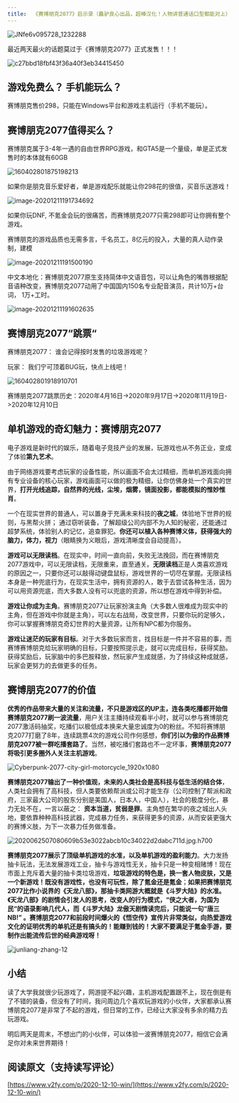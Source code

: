 ```yaml
---
title:  《赛博朋克2077》启示录（蠢驴良心出品，超棒汉化！人物讲普通话口型都能对上）
---
```


![JNfe6v095728_1232288](https://www.v2fy.com/asset/0i/jikemiji/jikemiji-md/2020-12-11-game.assets/JNfe6v095728_1232288.jpg)



最近两天最火的话题莫过于《赛博朋克2077》正式发售！！！



![c27bbd18fbf43f36a40f3eb34415450](https://www.v2fy.com/asset/0i/jikemiji/jikemiji-md/2020-12-11-game.assets/c27bbd18fbf43f36a40f3eb34415450.jpg)



## 游戏免费么？ 手机能玩么？



赛博朋克售价298，只能在Windows平台和游戏主机运行（手机不能玩）。



## 赛博朋克2077值得买么？

赛博朋克属于3-4年一遇的自由世界RPG游戏，和GTA5是一个量级，单是正式发售时的本体就有60GB

![160402801875198213](https://www.v2fy.com/asset/0i/jikemiji/jikemiji-md/2020-12-11-game.assets/160402801875198213.jpg)

如果你是朋克音乐爱好者，单是游戏配乐就能让你298花的很值，买音乐送游戏！

![image-20201211191734692](https://www.v2fy.com/asset/0i/jikemiji/jikemiji-md/2020-12-11-game.assets/image-20201211191734692.png)

如果你玩DNF, 不氪金会玩的很痛苦，而赛博朋克2077只需298即可让你拥有整个游戏。

赛博朋克的游戏品质也无需多言，千名员工，8亿元的投入，大量的真人动作录制，建模

![image-20201211191500190](https://www.v2fy.com/asset/0i/jikemiji/jikemiji-md/2020-12-11-game.assets/image-20201211191500190.png)

中文本地化：赛博朋克2077原生支持简体中文语音包，可以让角色的嘴唇根据配音语种改变，赛博朋克2077动用了中国国内150名专业配音演员，共计10万+台词， 1万+工时。



![image-20201211191602635](https://www.v2fy.com/asset/0i/jikemiji/jikemiji-md/2020-12-11-game.assets/image-20201211191602635.png)

##  赛博朋克2077“跳票“



赛博朋克2077： 谁会记得按时发售的垃圾游戏呢？

玩家： 我们宁可顶着BUG玩，快点上线吧！

![160402801918910701](https://www.v2fy.com/asset/0i/jikemiji/jikemiji-md/2020-12-11-game.assets/160402801918910701.gif)

赛博朋克2077跳票历史：2020年4月16日->2020年9月17日->2020年11月19日->2020年12月10日



## 单机游戏的奇幻魅力：赛博朋克2077



电子游戏是新时代的娱乐，随着电子竞技产业的发展，玩游戏也从不务正业，变成了体验**第九艺术**。



由于网络游戏要考虑玩家的设备性能，所以画面不会太过精细，而单机游戏面向拥有专业设备的核心玩家，游戏画面可以做的极为精细，让你仿佛身处一个真实的世界，**打开光线追踪，自然界的光线，尘埃，烟雾，镜面投影，都能模拟的惟妙惟肖**。



一个在现实世界的普通人，可以置身于充满未来科技的**夜之城**，体验地下世界的规则，与黑帮火拼； 通过窃听装备，了解超级公司内部不为人知的秘密，还能通过超梦系统，体验别人的记忆，追查罪犯。**你还可以植入各种赛博义体，获得强大的脑力，体力，视力**（眼睛换为义眼后，游戏清晰度会自动提高）。



**游戏可以无限读档**。在现实中，时间一直向前，失败无法挽回，而在赛博朋克2077游戏中，可以无限读档，无限重来，直至通关。**无限读档**正是人类喜欢游戏的原因之一，只要你还可以敲得动键盘鼠标，游戏世界的一切尽在掌握。无限读档本身是一种兜底行为，在现实生活中，拥有资源的人，敢于去尝试各种生活，因为可以用资源兜底，而大多数人没有可以兜底的资源，所以想在游戏中得到补偿。



**游戏让你成为主角**。赛博朋克2077让玩家扮演主角（大多数人很难成为现实中的主角，但在游戏中你就是主角），可以左右战局，改变世界，只要你玩的足够久，你可以掌握赛博朋克奇幻世界的大量资源，让所有NPC都为你服务。



**游戏让迷茫的玩家有目标**。对于大多数玩家而言，找目标是一件并不容易的事，而赛博赛博朋克给玩家明确的目标，只要按照提示走，就可以完成目标，获得奖励。获得奖励后，玩家脑中的多巴胺释放，然玩家产生成就感，为了持续这种成就感，玩家会更努力的去做更多的任务。



## 赛博朋克2077的价值



**优秀的作品带来大量的关注和流量，不只是游戏区的UP主，连各类吃播都开始借赛博朋克2077刷一波流量**，用户关注主播持续观看半小时，就可以参与赛博朋克2077激活码抽奖，吃播们以极低成本换来大量忠诚度为0的粉丝。不知将赛博朋克2077打磨了8年，连续跳票4次的游戏公司作何感想，**你们引以为傲的作品赛博朋克2077被一群吃播套路了**。当然，被吃播们套路也不一定坏事，**赛博朋克2077将吸引更多圈外人关注主机游戏**。

![Cyberpunk-2077-city-girl-motorcycle_1920x1080](https://www.v2fy.com/asset/0i/jikemiji/jikemiji-md/2020-12-11-game.assets/Cyberpunk-2077-city-girl-motorcycle_1920x1080.jpg)



**赛博朋克2077输出了一种价值观，未来的人类社会是高科技与低生活的结合体**， 人类社会拥有了高科技，但人类要依赖帮派或公司才能生存（公司控制了帮派和政府，三家最大公司的股东分别是美国人，日本人，中国人），社会的极度分化，暴力无处不在，一言以蔽之： **资本当道，贫弱是罪**。主角想在繁华的夜之城出人头地，要依靠种种高科技武器，完成暴力任务，来获得更多的资源，从而安装更强大的赛博义肢，为下一次暴力任务做准备。

![2020062507080609b53e3022abcb10c34022d2dabc711d.jpg.h700](https://www.v2fy.com/asset/0i/jikemiji/jikemiji-md/2020-12-11-game.assets/2020062507080609b53e3022abcb10c34022d2dabc711d.jpg.h700.jpg)

**赛博朋克2077展示了顶级单机游戏的水准，以及单机游戏的盈利能力**。大力发扬抽卡玩法，无法发展游戏工业，抽卡与游戏性无关，抽卡只是一种变相赌博！现在市面上充斥着大量的抽卡类垃圾游戏，**垃圾游戏的特色是，换一套人物皮肤，又是一个新游戏！既没有游戏性，也没有可玩性，除了氪金还是氪金**；**如果把赛博朋克2077比作小说界的《天龙八部》，那抽卡类网游大概就是《斗罗大陆》的水准。《天龙八部》的剧情会引发人的思考，改变人的行为模式，“侠之大者，为国为民“的语录影响几代人，而《斗罗大陆》龙傲天剧情读完后，只能说一句“唐三NB!” **。赛博朋克2077和前段时间爆火的《悟空传》宣传片非常类似，向热爱游戏文化的证明**优秀的单机还是有搞头的！能赚到钱的！大家不要满足于氪金手游，要制作出能流传后世的经典游戏呀！** 



![junliang-zhang-12](https://www.v2fy.com/asset/0i/jikemiji/jikemiji-md/2020-12-11-game.assets/junliang-zhang-12.jpg)

## 小结



读了大学我就很少玩游戏了，网游提不起兴趣，主机游戏配置跟不上，现在倒是有了不错的装备，但没有了时间，我问周边几个喜欢玩游戏的小伙伴，大家都承认赛博朋克2077是非常了不起的游戏，但日常的工作，已经让大家没有多余的精力去玩游戏。



明后两天是周末，不想出门的小伙伴，可以体验一波赛博朋克2077，相信它会满足你对未来世界期待！






























## 阅读原文（支持读写评论）

[https://www.v2fy.com/p/2020-12-10-win/](https://www.v2fy.com/p/2020-12-10-win/)

